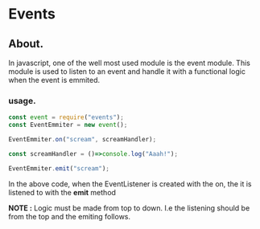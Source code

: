 # Events

## About.
In javascript, one of the well most used module is the event module.
This module is used to listen to an event and handle it with a functional logic
when the event is emmited. 

### usage.

```js
const event = require("events");
const EventEmmiter = new event();

EventEmmiter.on("scream", screamHandler);

const screamHandler = ()=>console.log("Aaah!");

EventEmmiter.emit("scream");
```

In the above code, when the EventListener is created with the on,
the it is listened to with the **emit** method

**NOTE :** Logic must be made from top to down. I.e the listening should be from the top
and the emiting follows.
